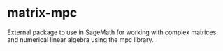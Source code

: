 # matrix-mpc
External package to use in SageMath for working with complex matrices and numerical linear algebra using the mpc library. 
